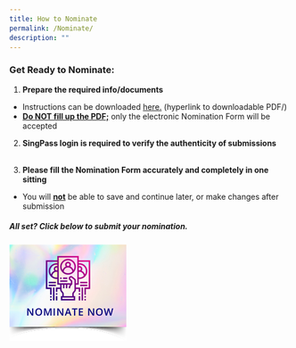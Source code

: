 ```yaml
---
title: How to Nominate
permalink: /Nominate/
description: ""
---
```

### Get Ready to Nominate:

1. **Prepare the required info/documents**<br>
* Instructions can be downloaded <u>here.</u> (hyperlink to downloadable PDF/)<br>
* <b><u>Do NOT fill up the PDF;</u></b> only the electronic Nomination Form will be accepted<br>

2. **SingPass login is required to verify the authenticity of submissions**<br><br>

3. **Please fill the Nomination Form accurately and completely in one sitting**<br>
* You will <b><u>not</u></b> be able to save and continue later, or make changes after submission<br>

##### All set? Click below to submit your nomination.
<p><a href="https://form.gov.sg/">
<img src="/images/Nominate%20Button/nomination-button2-210x173px.png" alt="Nominate now" style="width:210px;">
</a></p>